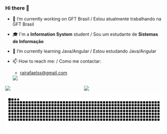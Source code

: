 ### Hi there 👋

- 💼 I’m currently working on GFT Brasil / Estou atualmente trabalhando na GFT Brasil
- 🎓 I'm a **Information System** student / Sou um estudante de **Sistemas de Informação**
- 🌱 I’m currently learning Java/Angular / Estou estudando Java/Angular
- 📫 How to reach me: / Como me contactar:
  - rairafaelss@gmail.com
 
  <div> 
  <a href="https://www.linkedin.com/in/rairfs/" target="_blank"><img src="https://img.shields.io/badge/-LinkedIn-%230077B5?style=for-the-badge&logo=linkedin&logoColor=white" target="_blank"></a> 
</div>

<div style="display: flex">
 <img width="350"  src="https://github-readme-stats.vercel.app/api?username=rairfs&show_icons=true&theme=blue-green&include_all_commits=true&count_private=true"/>
 <img width="350"  src="https://github-readme-stats.vercel.app/api/top-langs/?username=rairfs&layout=compact&langs_count=7&theme=blue-green"/>
</div>

![Snake animation](https://github.com/rairfs/rairfs/blob/output/github-contribution-grid-snake.svg)
